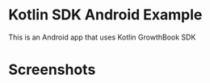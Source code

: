 # Kotlin SDK Android Example

This is an Android app that uses Kotlin GrowthBook SDK

# Screenshots

